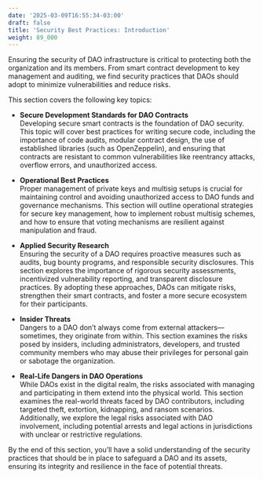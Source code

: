 ```yaml
---
date: '2025-03-09T16:55:34-03:00'
draft: false
title: 'Security Best Practices: Introduction'
weight: 89_000
---
```


Ensuring the security of DAO infrastructure is critical to protecting both the organization and its members. From smart contract development to key management and auditing, we find security practices that DAOs should adopt to minimize vulnerabilities and reduce risks.

This section covers the following key topics:

- **Secure Development Standards for DAO Contracts**  
  Developing secure smart contracts is the foundation of DAO security. This topic will cover best practices for writing secure code, including the importance of code audits, modular contract design, the use of established libraries (such as OpenZeppelin), and ensuring that contracts are resistant to common vulnerabilities like reentrancy attacks, overflow errors, and unauthorized access.

- **Operational Best Practices**  
  Proper management of private keys and multisig setups is crucial for maintaining control and avoiding unauthorized access to DAO funds and governance mechanisms. This section will outline operational strategies for secure key management, how to implement robust multisig schemes, and how to ensure that voting mechanisms are resilient against manipulation and fraud.

- **Applied Security Research**  
  Ensuring the security of a DAO requires proactive measures such as audits, bug bounty programs, and responsible security disclosures. This section explores the importance of rigorous security assessments, incentivized vulnerability reporting, and transparent disclosure practices. By adopting these approaches, DAOs can mitigate risks, strengthen their smart contracts, and foster a more secure ecosystem for their participants.

- **Insider Threats**  
  Dangers to a DAO don’t always come from external attackers—sometimes, they originate from within. This section examines the risks posed by insiders, including administrators, developers, and trusted community members who may abuse their privileges for personal gain or sabotage the organization. 

- **Real-Life Dangers in DAO Operations**  
  While DAOs exist in the digital realm, the risks associated with managing and participating in them extend into the physical world. This section examines the real-world threats faced by DAO contributors, including targeted theft, extortion, kidnapping, and ransom scenarios. Additionally, we explore the legal risks associated with DAO involvement, including potential arrests and legal actions in jurisdictions with unclear or restrictive regulations.

By the end of this section, you’ll have a solid understanding of the security practices that should be in place to safeguard a DAO and its assets, ensuring its integrity and resilience in the face of potential threats.

